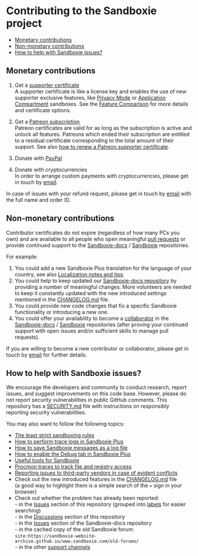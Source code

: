 # Contributing to the Sandboxie project

- [Monetary contributions](#monetary-contributions)
- [Non-monetary contributions](#non-monetary-contributions)
- [How to help with Sandboxie issues?](#how-to-help-with-sandboxie-issues)

## Monetary contributions

1. Get a [supporter certificate](https://sandboxie-plus.com/go.php?to=sbie-get-cert) <br>
A supporter certificate is like a license key and enables the use of new supporter exclusive features, like [Privacy Mode](https://sandboxie-plus.com/privacy-mode/) or [Application Compartment](https://sandboxie-plus.com/app-box/) sandboxes. See the [Feature Comparison](https://github.com/sandboxie-plus/sandboxie-docs/blob/main/Content/FeatureComparison.md) for more details and certificate options. <br>

2. Get a [Patreon subscription](https://www.patreon.com/DavidXanatos) <br>
Patreon certificates are valid for as long as the subscription is active and unlock all features. Patreons which ended their subscription are entitled to a residual certificate corresponding to the total amount of their support. See also [how to renew a Patreon supporter certificate](https://github.com/sandboxie-plus/Sandboxie/issues/2144).

3. Donate with [PayPal](https://sandboxie-plus.com/go.php?to=donate)

4. Donate with cryptocurrencies <br>
In order to arrange custom payments with cryptocurrencies, please get in touch by [email](https://xanasoft.com/contact/).

In case of issues with your refund request, please get in touch by [email](https://xanasoft.com/contact/) with the full name and order ID.

## Non-monetary contributions

Contributor certificates do not expire (regardless of how many PCs you own) and are available to all people who open meaningful [pull requests](https://docs.github.com/articles/creating-a-pull-request) or provide continued support to the [Sandboxie-docs](https://github.com/sandboxie-plus/sandboxie-docs) / [Sandboxie](https://github.com/sandboxie-plus/Sandboxie) repositories.

For example:

1. You could add a new Sandboxie Plus translation for the language of your country, see also [Localization notes and tips](https://github.com/sandboxie-plus/Sandboxie/discussions/1123#discussioncomment-1203489).
2. You could help to keep updated our [Sandboxie-docs repository](https://github.com/sandboxie-plus/sandboxie-docs) by providing a number of meaningful changes. More volunteers are needed to keep it constantly updated with the new introduced settings mentioned in the [CHANGELOG.md](./CHANGELOG.md) file.
3. You could provide new code changes that fix a specific Sandboxie functionality or introducing a new one.
4. You could offer your availability to become a [collaborator](https://docs.github.com/en/account-and-profile/setting-up-and-managing-your-personal-account-on-github/managing-personal-account-settings/permission-levels-for-a-personal-account-repository#collaborator-access-for-a-repository-owned-by-a-personal-account) in the [Sandboxie-docs](https://github.com/sandboxie-plus/sandboxie-docs) / [Sandboxie](https://github.com/sandboxie-plus/Sandboxie) repositories (after proving your continued support with open issues and/or sufficient skills to manage pull requests).

If you are willing to become a new contributor or collaborator, please get in touch by [email](https://xanasoft.com/contact/) for further details.

## How to help with Sandboxie issues?

We encourage the developers and community to conduct research, report issues, and suggest improvements on this code base.
However, please do not report security vulnerabilities in public GitHub comments. This repository has a [SECURITY.md](./SECURITY.md) file with instructions on responsibly reporting security vulnerabilities.

You may also want to follow the following topics:

- [The least strict sandboxing rules](https://github.com/sandboxie-plus/Sandboxie/issues/1515#issuecomment-1006408988)
- [How to perform trace logs in Sandboxie Plus](https://github.com/sandboxie-plus/Sandboxie/issues/1208#issuecomment-1200170825)
- [How to save Sandboxie messages as a log file](https://sandboxie-plus.github.io/sandboxie-docs/Content/MessagesFromSandboxie.html#log-messages-to-a-file)
- [How to enable the Debug tab in Sandboxie Plus](https://github.com/sandboxie-plus/Sandboxie/issues/2134#issuecomment-1215466315)
- [Useful tools for Sandboxie](https://github.com/sandboxie-plus/Sandboxie#-useful-tools-for-sandboxie)
- [Procmon traces to track file and registry access](https://github.com/sandboxie-plus/Sandboxie/issues/1679#issuecomment-1065760921)
- [Reporting issues to third-party vendors in case of evident conflicts](https://github.com/sandboxie-plus/Sandboxie/issues/2025#issuecomment-1200110235)
- Check out the new introduced features in the [CHANGELOG.md](./CHANGELOG.md) file <br> (a good way to highlight them is a simple search of the `=` sign in your browser)
- Check out whether the problem has already been reported:
<br> - in the [Issues](https://github.com/sandboxie-plus/Sandboxie/issues) section of this repository (grouped into [labels](https://github.com/sandboxie-plus/Sandboxie/labels) for easier searching)
<br> - in the [Discussions](https://github.com/sandboxie-plus/Sandboxie/discussions) section of this repository
<br> - in the [Issues](https://github.com/sandboxie-plus/sandboxie-docs/issues) section of the Sandboxie-docs repository
<br> - in the cached copy of the old Sandboxie forum: `site:https://sandboxie-website-archive.github.io/www.sandboxie.com/old-forums/`
<br> - in the other [support channels](https://github.com/sandboxie-plus/Sandboxie/discussions/1768)

